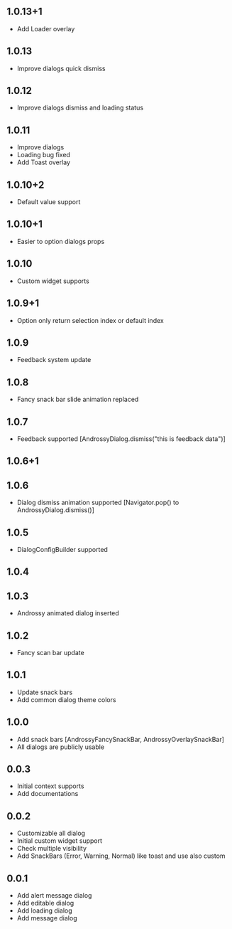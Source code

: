 ## 1.0.13+1

* Add Loader overlay

## 1.0.13

* Improve dialogs quick dismiss

## 1.0.12

* Improve dialogs dismiss and loading status

## 1.0.11

* Improve dialogs
* Loading bug fixed
* Add Toast overlay

## 1.0.10+2

* Default value support

## 1.0.10+1

* Easier to option dialogs props

## 1.0.10

* Custom widget supports

## 1.0.9+1

* Option only return selection index or default index

## 1.0.9

* Feedback system update

## 1.0.8

* Fancy snack bar slide animation replaced

## 1.0.7

* Feedback supported [AndrossyDialog.dismiss("this is feedback data")]

## 1.0.6+1

## 1.0.6

* Dialog dismiss animation supported [Navigator.pop() to AndrossyDialog.dismiss()]

## 1.0.5

* DialogConfigBuilder supported

## 1.0.4

## 1.0.3

* Androssy animated dialog inserted

## 1.0.2

* Fancy scan bar update

## 1.0.1

* Update snack bars
* Add common dialog theme colors

## 1.0.0

* Add snack bars [AndrossyFancySnackBar, AndrossyOverlaySnackBar]
* All dialogs are publicly usable

## 0.0.3

* Initial context supports
* Add documentations

## 0.0.2

* Customizable all dialog
* Initial custom widget support
* Check multiple visibility
* Add SnackBars (Error, Warning, Normal) like toast and use also custom

## 0.0.1

* Add alert message dialog
* Add editable dialog
* Add loading dialog
* Add message dialog
